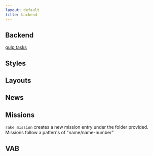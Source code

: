 ```yaml
---
layout: default
title: backend
---
```


## Backend
[gulp tasks](/devops/backend.html)


## Styles

## Layouts

## News

## Missions

`rake mission` creates a new mission entry under the folder provided. Missions follow a patterns of "name/name-number"


## VAB 

